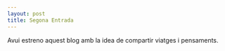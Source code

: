 ```yaml
---
layout: post
title: Segona Entrada
---
```


Avui estreno aquest blog amb la idea de compartir viatges i pensaments.
